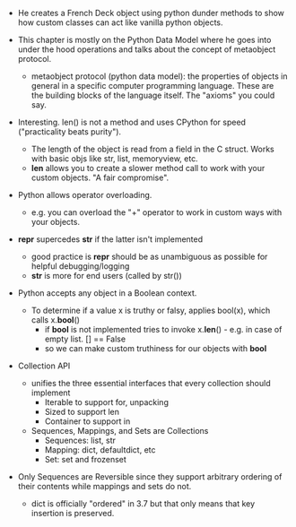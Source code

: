 * He creates a French Deck object using python dunder methods to show how custom classes can act like vanilla python objects.
* This chapter is mostly on the Python Data Model where he goes into under the hood operations and talks about the concept of metaobject protocol. 
    * metaobject protocol (python data model): the properties of objects in general in a specific computer programming language. These are the building blocks of the language itself. The "axioms" you could say.

* Interesting. len() is not a method and uses CPython for speed ("practicality beats purity").
	* The length of the object is read from a field in the C struct. Works with basic objs like str, list, memoryview, etc.
	* __len__ allows you to create a slower method call to work with your custom objects. "A fair compromise".

* Python allows operator overloading.
	* e.g. you can overload the "+" operator to work in custom ways with your objects.

* __repr__ supercedes __str__ if the latter isn't implemented
	* good practice is __repr__ should be as unambiguous as possible for helpful debugging/logging
	* __str__ is more for end users (called by str())

* Python accepts any object in a Boolean context.
	* To determine if a value x is truthy or falsy, applies bool(x), which calls x.__bool__()
		* if __bool__ is not implemented tries to invoke x.__len__() - e.g. in case of empty list. [] == False
		* so we can make custom truthiness for our objects with __bool__

* Collection API
	*  unifies the three essential interfaces that every collection should implement
		*  Iterable to support for, unpacking 
		*  Sized to support len
		*  Container to support in
	*  Sequences, Mappings, and Sets are Collections
		*  Sequences: list, str
		*  Mapping: dict, defaultdict, etc
		*  Set: set and frozenset

* Only Sequences are Reversible since they support arbitrary ordering of their contents while mappings and sets do not.
	*  dict is officially "ordered" in 3.7 but that only means that key insertion is preserved.
